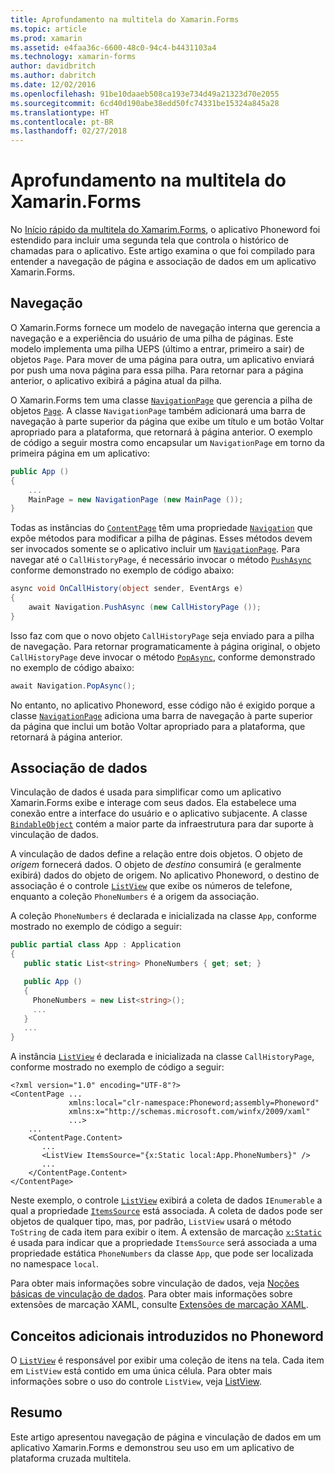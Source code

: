 ```yaml
---
title: Aprofundamento na multitela do Xamarin.Forms
ms.topic: article
ms.prod: xamarin
ms.assetid: e4faa36c-6600-48c0-94c4-b4431103a4
ms.technology: xamarin-forms
author: davidbritch
ms.author: dabritch
ms.date: 12/02/2016
ms.openlocfilehash: 91be10daaeb508ca193e734d49a21323d70e2055
ms.sourcegitcommit: 6cd40d190abe38edd50fc74331be15324a845a28
ms.translationtype: HT
ms.contentlocale: pt-BR
ms.lasthandoff: 02/27/2018
---
```

# <a name="xamarinforms-multiscreen-deep-dive"></a>Aprofundamento na multitela do Xamarin.Forms

No [Início rápido da multitela do Xamarim.Forms](~/xamarin-forms/get-started/hello-xamarin-forms-multiscreen/quickstart.md), o aplicativo Phoneword foi estendido para incluir uma segunda tela que controla o histórico de chamadas para o aplicativo. Este artigo examina o que foi compilado para entender a navegação de página e associação de dados em um aplicativo Xamarin.Forms.

## <a name="navigation"></a>Navegação

O Xamarin.Forms fornece um modelo de navegação interna que gerencia a navegação e a experiência do usuário de uma pilha de páginas. Este modelo implementa uma pilha UEPS (último a entrar, primeiro a sair) de objetos `Page`. Para mover de uma página para outra, um aplicativo enviará por push uma nova página para essa pilha. Para retornar para a página anterior, o aplicativo exibirá a página atual da pilha.

O Xamarin.Forms tem uma classe [`NavigationPage`](https://developer.xamarin.com/api/type/Xamarin.Forms.NavigationPage/) que gerencia a pilha de objetos [`Page`](https://developer.xamarin.com/api/type/Xamarin.Forms.Page/). A classe `NavigationPage` também adicionará uma barra de navegação à parte superior da página que exibe um título e um botão <span class="uiitem">Voltar</span> apropriado para a plataforma, que retornará à página anterior. O exemplo de código a seguir mostra como encapsular um `NavigationPage` em torno da primeira página em um aplicativo:

```csharp
public App ()
{
    ...
    MainPage = new NavigationPage (new MainPage ());
}
```

Todas as instâncias do [`ContentPage`](https://developer.xamarin.com/api/type/Xamarin.Forms.ContentPage/) têm uma propriedade [`Navigation`](https://developer.xamarin.com/api/property/Xamarin.Forms.VisualElement.Navigation/) que expõe métodos para modificar a pilha de páginas. Esses métodos devem ser invocados somente se o aplicativo incluir um [`NavigationPage`](https://developer.xamarin.com/api/type/Xamarin.Forms.NavigationPage/). Para navegar até o `CallHistoryPage`, é necessário invocar o método [`PushAsync`](https://developer.xamarin.com/api/member/Xamarin.Forms.NavigationPage.PushAsync/p/Xamarin.Forms.Page/) conforme demonstrado no exemplo de código abaixo:

```csharp
async void OnCallHistory(object sender, EventArgs e)
{
    await Navigation.PushAsync (new CallHistoryPage ());
}
```

Isso faz com que o novo objeto `CallHistoryPage` seja enviado para a pilha de navegação. Para retornar programaticamente à página original, o objeto `CallHistoryPage` deve invocar o método [`PopAsync`](https://developer.xamarin.com/api/member/Xamarin.Forms.NavigationPage.PopAsync()/), conforme demonstrado no exemplo de código abaixo:

```csharp
await Navigation.PopAsync();
```

No entanto, no aplicativo Phoneword, esse código não é exigido porque a classe [`NavigationPage`](https://developer.xamarin.com/api/type/Xamarin.Forms.NavigationPage/) adiciona uma barra de navegação à parte superior da página que inclui um botão <span class="uiitem">Voltar</span> apropriado para a plataforma, que retornará à página anterior.

## <a name="data-binding"></a>Associação de dados

Vinculação de dados é usada para simplificar como um aplicativo Xamarin.Forms exibe e interage com seus dados. Ela estabelece uma conexão entre a interface do usuário e o aplicativo subjacente. A classe [`BindableObject`](https://developer.xamarin.com/api/type/Xamarin.Forms.BindableObject/) contém a maior parte da infraestrutura para dar suporte à vinculação de dados.

A vinculação de dados define a relação entre dois objetos. O objeto de *origem* fornecerá dados. O objeto de *destino* consumirá (e geralmente exibirá) dados do objeto de origem. No aplicativo Phoneword, o destino de associação é o controle [`ListView`](https://developer.xamarin.com/api/type/Xamarin.Forms.ListView/) que exibe os números de telefone, enquanto a coleção `PhoneNumbers` é a origem da associação.

A coleção `PhoneNumbers` é declarada e inicializada na classe `App`, conforme mostrado no exemplo de código a seguir:

```csharp
public partial class App : Application
{
   public static List<string> PhoneNumbers { get; set; }

   public App ()
   {
     PhoneNumbers = new List<string>();
     ...
   }
   ...
}
```

A instância [`ListView`](https://developer.xamarin.com/api/type/Xamarin.Forms.ListView/) é declarada e inicializada na classe `CallHistoryPage`, conforme mostrado no exemplo de código a seguir:

```xaml
<?xml version="1.0" encoding="UTF-8"?>
<ContentPage ...
             xmlns:local="clr-namespace:Phoneword;assembly=Phoneword"
             xmlns:x="http://schemas.microsoft.com/winfx/2009/xaml"
             ...>
    ...
    <ContentPage.Content>
       ...
       <ListView ItemsSource="{x:Static local:App.PhoneNumbers}" />
       ...
    </ContentPage.Content>
</ContentPage>
```

Neste exemplo, o controle [`ListView`](https://developer.xamarin.com/api/type/Xamarin.Forms.ListView/) exibirá a coleta de dados `IEnumerable` a qual a propriedade [`ItemsSource`](https://developer.xamarin.com/api/property/Xamarin.Forms.ItemsView.ItemsSource/) está associada. A coleta de dados pode ser objetos de qualquer tipo, mas, por padrão, `ListView` usará o método `ToString` de cada item para exibir o item. A extensão de marcação [`x:Static`](https://developer.xamarin.com/api/type/Xamarin.Forms.Xaml.StaticExtension/) é usada para indicar que a propriedade `ItemsSource` será associada a uma propriedade estática `PhoneNumbers` da classe `App`, que pode ser localizada no namespace `local`.

Para obter mais informações sobre vinculação de dados, veja [Noções básicas de vinculação de dados](~/xamarin-forms/xaml/xaml-basics/data-binding-basics.md). Para obter mais informações sobre extensões de marcação XAML, consulte [Extensões de marcação XAML](~/xamarin-forms/xaml/xaml-basics/xaml-markup-extensions.md).

## <a name="additional-concepts-introduced-in-phoneword"></a>Conceitos adicionais introduzidos no Phoneword

O [`ListView`](https://developer.xamarin.com/api/type/Xamarin.Forms.ListView/) é responsável por exibir uma coleção de itens na tela. Cada item em `ListView` está contido em uma única célula. Para obter mais informações sobre o uso do controle `ListView`, veja [ListView](~/xamarin-forms/user-interface/listview/index.md).

## <a name="summary"></a>Resumo

Este artigo apresentou navegação de página e vinculação de dados em um aplicativo Xamarin.Forms e demonstrou seu uso em um aplicativo de plataforma cruzada multitela.
